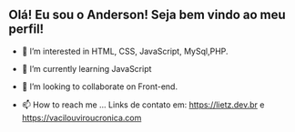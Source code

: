 ## Olá! Eu sou o Anderson! Seja bem vindo ao meu perfil!
- 👀 I’m interested in HTML, CSS, JavaScript, MySql,PHP.
- 🌱 I’m currently learning JavaScript

- 💞️ I’m looking to collaborate on Front-end.

- 📫 How to reach me ...
Links de contato em: https://lietz.dev.br e https://vacilouviroucronica.com

<!---
andersonlietz/andersonlietz is a ✨ special ✨ repository because its `README.md` (this file) appears on your GitHub profile.
You can click the Preview link to take a look at your changes.
--->
